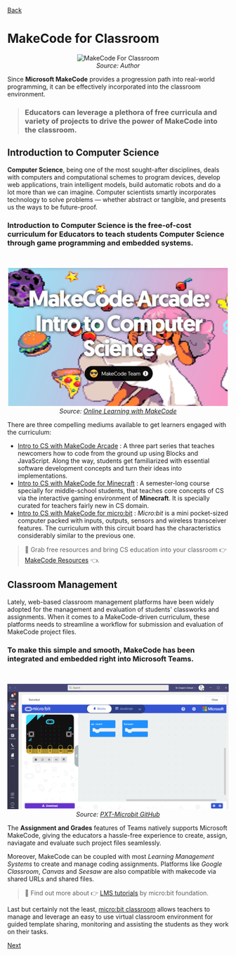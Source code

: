 [Back](/makecode-docs/student-docs/4.%20makecode-arcade.md)

# MakeCode for Classroom

 <p align="center"> <img alt="MakeCode For Classroom" src="../assets/makecode-classroom-header.png" width="600px" /><br><em>Source: Author</em></p>

Since **Microsoft MakeCode** provides a progression path into real-world programming, it can be effectively incorporated into the classroom environment.

> ### Educators can leverage a plethora of free curricula and variety of projects to drive the power of MakeCode into the classroom.

## Introduction to Computer Science

**Computer Science**, being one of the most sought-after disciplines, deals with computers and computational schemes to program devices, develop web applications, train intelligent models, build automatic robots and do a lot more than we can imagine. Computer scientists smartly incorporates technology to solve problems — whether abstract or tangible, and presents us the ways to be future-proof.

### **Introduction to Computer Science** is the free-of-cost curriculum for Educators to teach students Computer Science through game programming and embedded systems.

<br>
 <p align="center"> <img alt="MakeCode Intro to CS" src="../../assets/mk-arcade-cs.png" width="500px" /><br><em>Source: <a href="https://flipgrid.com/csintroarcade">Online Learning with MakeCode</a></em></p>

There are three compelling mediums available to get learners engaged with the curriculum:

- [Intro to CS with MakeCode Arcade](https://arcade.makecode.com/courses/csintro) : A three part series that teaches newcomers how to code from the ground up using Blocks and JavaScript. Along the way, students get familiarized with essential software development concepts and turn their ideas into implementations.
- [Intro to CS with MakeCode for Minecraft](https://minecraft.makecode.com/courses/csintro) : A semester-long course specially for middle-school students, that teaches core concepts of CS via the interactive gaming environment of **Minecraft**. It is specially curated for teachers fairly new in CS domain.
- [Intro to CS with MakeCode for micro:bit](https://makecode.microbit.org/courses/csintro) : _Micro:bit_ is a mini pocket-sized computer packed with inputs, outputs, sensors and wireless transceiver features. The curriculum with this circuit board has the characteristics considerably similar to the previous one.

> 📝 Grab free resources and bring CS education into your classroom 👉 [MakeCode Resources](https://makecode.com/online-learning/resources) 👈.

## Classroom Management

Lately, web-based classroom management platforms have been widely adopted for the management and evaluation of students' classworks and assignments.
When it comes to a MakeCode-driven curriculum, these platforms needs to streamline a workflow for submission and evaluation of MakeCode project files.

### To make this simple and smooth, MakeCode has been integrated and embedded right into **Microsoft Teams**.

<br>
<p align="center"> <img alt="MS Teams Assignment MakeCode" src="../../assets/teams-makecode.png" width="700px" /><br><em>Source: <a href="https://github.com/microsoft/pxt-microbit/issues/3789">PXT-Microbit GitHub</a></em></p>

The **Assignment and Grades** features of Teams natively supports Microsoft MakeCode, giving the educators a hassle-free experience to create, assign, naviagate and evaluate such project files seamlessly.

Moreover, MakeCode can be coupled with most _Learning Management Systems_ to create and manage coding assignments. Platforms like _Google Classroom_, _Canvas_ and _Seesaw_ are also compatible with makecode via shared URLs and shared files.

> 📝 Find out more about 👉 [LMS tutorials](https://makecode.microbit.org/online-learning) by micro:bit foundation.

Last but certainly not the least, [micro:bit classroom](https://classroom.microbit.org/) allows teachers to manage and leverage an easy to use virtual classroom environment for guided template sharing, monitoring and assisting the students as they work on their tasks.

[Next](/makecode-docs/educator-docs/2.%20makecode-edu-at-a-glance.md)